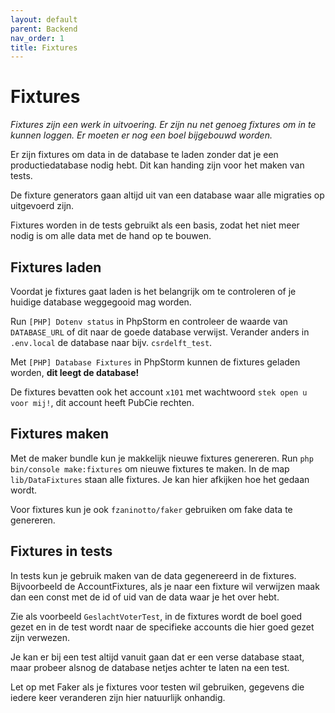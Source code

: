 ```yaml
---
layout: default
parent: Backend
nav_order: 1
title: Fixtures
---
```


# Fixtures

_Fixtures zijn een werk in uitvoering. Er zijn nu net genoeg fixtures om in te kunnen loggen. Er moeten er nog een boel bijgebouwd worden._

Er zijn fixtures om data in de database te laden zonder dat je een productiedatabase nodig hebt. Dit kan handing zijn voor het maken van tests.

De fixture generators gaan altijd uit van een database waar alle migraties op uitgevoerd zijn.

Fixtures worden in de tests gebruikt als een basis, zodat het niet meer nodig is om alle data met de hand op te bouwen.

## Fixtures laden

Voordat je fixtures gaat laden is het belangrijk om te controleren of je huidige database weggegooid mag worden.

Run `[PHP] Dotenv status` in PhpStorm en controleer de waarde van `DATABASE_URL` of dit naar de goede database verwijst. Verander anders in `.env.local` de database naar bijv. `csrdelft_test`.

Met `[PHP] Database Fixtures` in PhpStorm kunnen de fixtures geladen worden, **dit leegt de database!**

De fixtures bevatten ook het account `x101` met wachtwoord `stek open u voor mij!`, dit account heeft PubCie rechten.

## Fixtures maken

Met de maker bundle kun je makkelijk nieuwe fixtures genereren. Run `php bin/console make:fixtures` om nieuwe fixtures te maken. In de map `lib/DataFixtures` staan alle fixtures. Je kan hier afkijken hoe het gedaan wordt.

Voor fixtures kun je ook `fzaninotto/faker` gebruiken om fake data te genereren.

## Fixtures in tests

In tests kun je gebruik maken van de data gegenereerd in de fixtures. Bijvoorbeeld de AccountFixtures, als je naar een fixture wil verwijzen maak dan een const met de id of uid van de data waar je het over hebt.

Zie als voorbeeld `GeslachtVoterTest`, in de fixtures wordt de boel goed gezet en in de test wordt naar de specifieke accounts die hier goed gezet zijn verwezen.

Je kan er bij een test altijd vanuit gaan dat er een verse database staat, maar probeer alsnog de database netjes achter te laten na een test.

Let op met Faker als je fixtures voor testen wil gebruiken, gegevens die iedere keer veranderen zijn hier natuurlijk onhandig.
